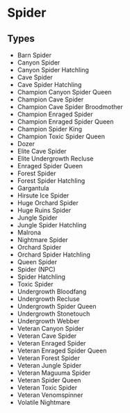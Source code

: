 # Spider
## Types
* Barn Spider
* Canyon Spider
* Canyon Spider Hatchling
* Cave Spider
* Cave Spider Hatchling
* Champion Canyon Spider Queen
* Champion Cave Spider
* Champion Cave Spider Broodmother
* Champion Enraged Spider
* Champion Enraged Spider Queen
* Champion Spider King
* Champion Toxic Spider Queen
* Dozer
* Elite Cave Spider
* Elite Undergrowth Recluse
* Enraged Spider Queen
* Forest Spider
* Forest Spider Hatchling
* Gargantula
* Hirsute Ice Spider
* Huge Orchard Spider
* Huge Ruins Spider
* Jungle Spider
* Jungle Spider Hatchling
* Malrona
* Nightmare Spider
* Orchard Spider
* Orchard Spider Hatchling
* Queen Spider
* Spider (NPC)
* Spider Hatchling
* Toxic Spider
* Undergrowth Bloodfang
* Undergrowth Recluse
* Undergrowth Spider Queen
* Undergrowth Stonetouch
* Undergrowth Webber
* Veteran Canyon Spider
* Veteran Cave Spider
* Veteran Enraged Spider
* Veteran Enraged Spider Queen
* Veteran Forest Spider
* Veteran Jungle Spider
* Veteran Maguuma Spider
* Veteran Spider Queen
* Veteran Toxic Spider
* Veteran Venomspinner
* Volatile Nightmare
